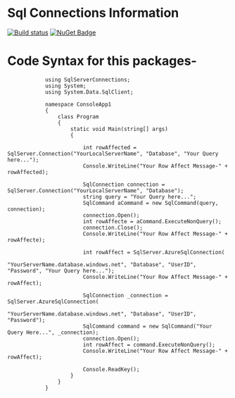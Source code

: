 # Sql Connections Information
[![Build status](https://ci.appveyor.com/api/projects/status/67ubhtmijuhyhq6q?svg=true)](https://ci.appveyor.com/project/eshohag/SqlServerConnections)
[![NuGet Badge](https://buildstats.info/nuget/SqlConnection)](https://www.nuget.org/packages/SqlConnection)

# Code Syntax for this packages-

                using SqlServerConnections;
                using System;
                using System.Data.SqlClient;

                namespace ConsoleApp1
                {
                    class Program
                    {
                        static void Main(string[] args)
                        {

                            int rowAffected = SqlServer.Connection("YourLocalServerName", "Database", "Your Query here...");
                            Console.WriteLine("Your Row Affect Message-" + rowAffected);

                            SqlConnection connection = SqlServer.Connection("YourLocalServerName", "Database");
                            string query = "Your Query here...";
                            SqlCommand aCommand = new SqlCommand(query, connection);
                            connection.Open();
                            int rowAffecte = aCommand.ExecuteNonQuery();
                            connection.Close();
                            Console.WriteLine("Your Row Affect Message-" + rowAffecte);

                            int rowAffect = SqlServer.AzureSqlConnection(
                                        "YourServerName.database.windows.net", "Database", "UserID", "Password", "Your Query here...");
                            Console.WriteLine("Your Row Affect Message-" + rowAffect);

                            SqlConnection _connection = SqlServer.AzureSqlConnection(
                                          "YourServerName.database.windows.net", "Database", "UserID", "Password");
                            SqlCommand command = new SqlCommand("Your Query Here...", _connection);
                            connection.Open();
                            int rowAffect = command.ExecuteNonQuery();
                            Console.WriteLine("Your Row Affect Message-" + rowAffect);

                            Console.ReadKey();
                        }
                    }
                }
